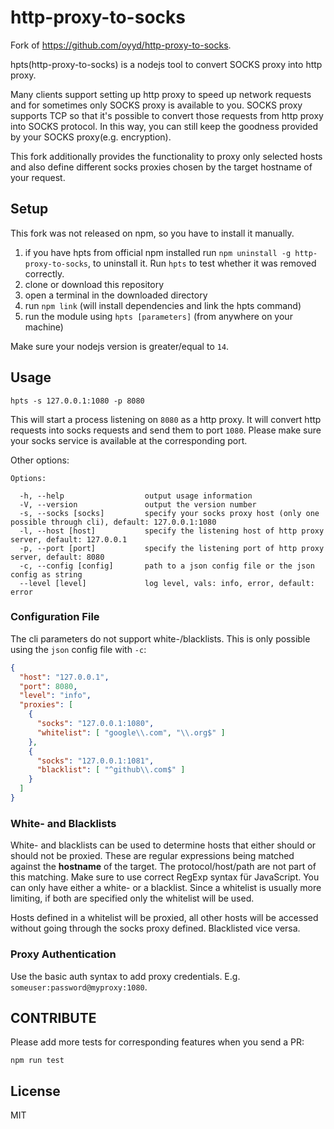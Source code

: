 # http-proxy-to-socks

Fork of https://github.com/oyyd/http-proxy-to-socks.

hpts(http-proxy-to-socks) is a nodejs tool to convert SOCKS proxy into http proxy.

Many clients support setting up http proxy to speed up network requests and for sometimes only SOCKS proxy is available to you. SOCKS proxy supports TCP so that it's possible to convert those requests from http proxy into SOCKS protocol. In this way, you can still keep the goodness provided by your SOCKS proxy(e.g. encryption).

This fork additionally provides the functionality to proxy only selected hosts and also define different socks proxies chosen by the target hostname of your request.

## Setup

This fork was not released on npm, so you have to install it manually.

1. if you have hpts from official npm installed run `npm uninstall -g http-proxy-to-socks`, to uninstall it. Run `hpts` to test whether it was removed correctly.
2. clone or download this repository
3. open a terminal in the downloaded directory
4. run `npm link` (will install dependencies and link the hpts command)
5. run the module using `hpts [parameters]` (from anywhere on your machine)

Make sure your nodejs version is greater/equal to `14`.

## Usage

```
hpts -s 127.0.0.1:1080 -p 8080
```

This will start a process listening on `8080` as a http proxy. It will convert http requests into socks requests and send them to port `1080`. Please make sure your socks service is available at the corresponding port.

Other options:

```
Options:

  -h, --help                  output usage information
  -V, --version               output the version number
  -s, --socks [socks]         specify your socks proxy host (only one possible through cli), default: 127.0.0.1:1080
  -l, --host [host]           specify the listening host of http proxy server, default: 127.0.0.1
  -p, --port [port]           specify the listening port of http proxy server, default: 8080
  -c, --config [config]       path to a json config file or the json config as string
  --level [level]             log level, vals: info, error, default: error
```

### Configuration File

The cli parameters do not support white-/blacklists. This is only possible using the `json` config file with `-c`:

```json
{
  "host": "127.0.0.1",
  "port": 8080,
  "level": "info",
  "proxies": [
    {
      "socks": "127.0.0.1:1080",
      "whitelist": [ "google\\.com", "\\.org$" ]
    },
    {
      "socks": "127.0.0.1:1081",
      "blacklist": [ "^github\\.com$" ]
    }
  ]
}
```

### White- and Blacklists

White- and blacklists can be used to determine hosts that either should or should not be proxied. These are regular expressions being matched against the **hostname** of the target. The protocol/host/path are not part of this matching.
Make sure to use correct RegExp syntax für JavaScript. You can only have either a white- or a blacklist. Since a whitelist is usually more limiting, if both are specified only the whitelist will be used.

Hosts defined in a whitelist will be proxied, all other hosts will be accessed without going through the socks proxy defined. Blacklisted vice versa.

### Proxy Authentication

Use the basic auth syntax to add proxy credentials. E.g. `someuser:password@myproxy:1080`.

## CONTRIBUTE

Please add more tests for corresponding features when you send a PR:

```
npm run test
```

## License

MIT
